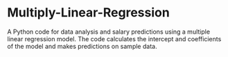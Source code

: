 # Multiply-Linear-Regression
A Python code for data analysis and salary predictions using a multiple linear regression model. The code calculates the intercept and coefficients of the model and makes predictions on sample data.
